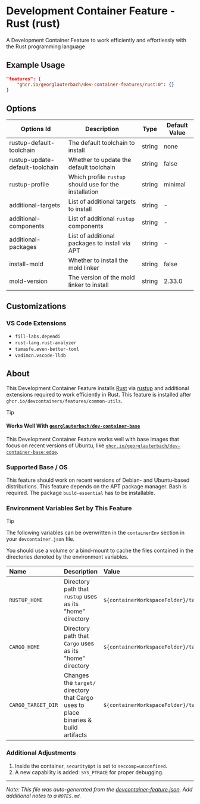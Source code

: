 
# Development Container Feature - Rust (rust)

A Development Container Feature to work efficiently and effortlessly with the Rust programming language

## Example Usage

```json
"features": {
    "ghcr.io/georglauterbach/dev-container-features/rust:0": {}
}
```

## Options

| Options Id | Description | Type | Default Value |
|-----|-----|-----|-----|
| rustup-default-toolchain | The default toolchain to install | string | none |
| rustup-update-default-toolchain | Whether to update the default toolchain | string | false |
| rustup-profile | Which profile `rustup` should use for the installation | string | minimal |
| additional-targets | List of additional targets to install | string | - |
| additional-components | List of additional `rustup` components | string | - |
| additional-packages | List of additional packages to install via APT | string | - |
| install-mold | Whether to install the mold linker | string | false |
| mold-version | The version of the mold linker to install | string | 2.33.0 |

## Customizations

### VS Code Extensions

- `fill-labs.dependi`
- `rust-lang.rust-analyzer`
- `tamasfe.even-better-toml`
- `vadimcn.vscode-lldb`


## About

This Development Container Feature installs [Rust](https://www.rust-lang.org/) via [rustup](https://www.rust-lang.org/tools/install) and additional extensions required to work efficiently in Rust. This feature is installed after `ghcr.io/devcontainers/features/common-utils`.

> [!TIP]
>
> #### Works Well With [`georglauterbach/dev-container-base`](https://github.com/georglauterbach/dev-container-base)
>
> This Development Container Feature works well with base images that focus on recent versions of Ubuntu, like [`ghcr.io/georglauterbach/dev-container-base:edge`](https://github.com/georglauterbach/dev-container-base/pkgs/container/dev-container-base).

### Supported Base / OS

This feature should work on recent versions of Debian- and Ubuntu-based distributions. This feature depends on the APT package manager. Bash is required. The package `build-essential` has to be installable.

### Environment Variables Set by This Feature

> [!TIP]
>
> The following variables can be overwritten in the `containerEnv` section in your `devcontainer.json` file.
>
> You should use a volume or a bind-mount to cache the files contained in the directories denoted by the environment variables.

| Name                    | Description                                                                         | Value                                             |
| :---------------------- | :---------------------------------------------------------------------------------- | :------------------------------------------------ |
| `RUSTUP_HOME`           | Directory path that `rustup` uses as its "home" directory                           | `${containerWorkspaceFolder}/target/rustup_home`  |
| `CARGO_HOME`            | Directory path that `Cargo` uses as its "home" directory                            | `${containerWorkspaceFolder}/target/cargo_home`   |
| `CARGO_TARGET_DIR`      | Changes the `target/` directory that Cargo uses to place binaries & build artifacts | `${containerWorkspaceFolder}/target/cargo_target` |

### Additional Adjustments

1. Inside the container, `securityOpt` is set to `seccomp=unconfined`.
2. A new capability is added: `SYS_PTRACE` for proper debugging.


---

_Note: This file was auto-generated from the [devcontainer-feature.json](https://github.com/georglauterbach/dev-container-features/blob/main/src/rust/devcontainer-feature.json).  Add additional notes to a `NOTES.md`._

